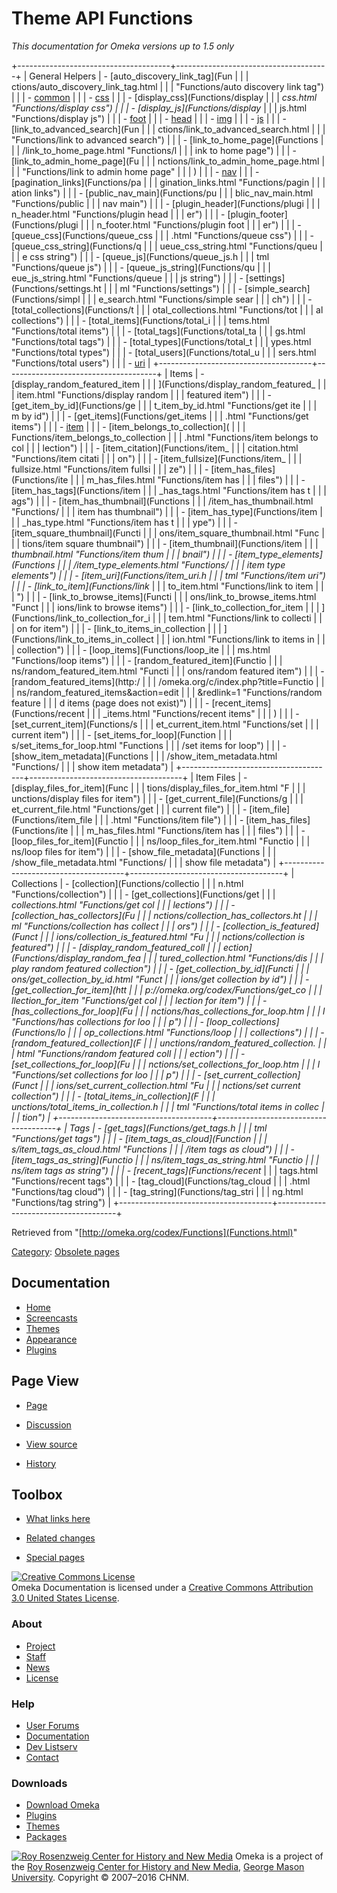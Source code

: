 Theme API Functions
=========

*This documentation for Omeka versions up to 1.5 only*

+--------------------------------------+--------------------------------------+
| General Helpers                      | -   [auto\_discovery\_link\_tag](Fun |
|                                      | ctions/auto_discovery_link_tag.html  |
|                                      | "Functions/auto discovery link tag") |
|                                      | -   [common](Functions/common.html " |
|                                      | Functions/common")                   |
|                                      | -   [css](Functions/css.html "Functi |
|                                      | ons/css")                            |
|                                      | -   [display\_css](Functions/display |
|                                      | _css.html "Functions/display css")   |
|                                      | -   [display\_js](Functions/display_ |
|                                      | js.html "Functions/display js")      |
|                                      | -   [foot](Functions/foot.html "Func |
|                                      | tions/foot")                         |
|                                      | -   [head](Functions/head.html "Func |
|                                      | tions/head")                         |
|                                      | -   [img](Functions/img.html "Functi |
|                                      | ons/img")                            |
|                                      | -   [js](Functions/js.html "Function |
|                                      | s/js")                               |
|                                      | -   [link\_to\_advanced\_search](Fun |
|                                      | ctions/link_to_advanced_search.html  |
|                                      | "Functions/link to advanced search") |
|                                      | -   [link\_to\_home\_page](Functions |
|                                      | /link_to_home_page.html "Functions/l |
|                                      | ink to home page")                   |
|                                      | -   [link\_to\_admin\_home\_page](Fu |
|                                      | nctions/link_to_admin_home_page.html |
|                                      |  "Functions/link to admin home page" |
|                                      | )                                    |
|                                      | -   [nav](Functions/nav.html "Functi |
|                                      | ons/nav")                            |
|                                      | -   [pagination\_links](Functions/pa |
|                                      | gination_links.html "Functions/pagin |
|                                      | ation links")                        |
|                                      | -   [public\_nav\_main](Functions/pu |
|                                      | blic_nav_main.html "Functions/public |
|                                      |  nav main")                          |
|                                      | -   [plugin\_header](Functions/plugi |
|                                      | n_header.html "Functions/plugin head |
|                                      | er")                                 |
|                                      | -   [plugin\_footer](Functions/plugi |
|                                      | n_footer.html "Functions/plugin foot |
|                                      | er")                                 |
|                                      | -   [queue\_css](Functions/queue_css |
|                                      | .html "Functions/queue css")         |
|                                      | -   [queue\_css\_string](Functions/q |
|                                      | ueue_css_string.html "Functions/queu |
|                                      | e css string")                       |
|                                      | -   [queue\_js](Functions/queue_js.h |
|                                      | tml "Functions/queue js")            |
|                                      | -   [queue\_js\_string](Functions/qu |
|                                      | eue_js_string.html "Functions/queue  |
|                                      | js string")                          |
|                                      | -   [settings](Functions/settings.ht |
|                                      | ml "Functions/settings")             |
|                                      | -   [simple\_search](Functions/simpl |
|                                      | e_search.html "Functions/simple sear |
|                                      | ch")                                 |
|                                      | -   [total\_collections](Functions/t |
|                                      | otal_collections.html "Functions/tot |
|                                      | al collections")                     |
|                                      | -   [total\_items](Functions/total_i |
|                                      | tems.html "Functions/total items")   |
|                                      | -   [total\_tags](Functions/total_ta |
|                                      | gs.html "Functions/total tags")      |
|                                      | -   [total\_types](Functions/total_t |
|                                      | ypes.html "Functions/total types")   |
|                                      | -   [total\_users](Functions/total_u |
|                                      | sers.html "Functions/total users")   |
|                                      | -   [uri](Functions/uri.html "Functi |
|                                      | ons/uri")                            |
+--------------------------------------+--------------------------------------+
| Items                                | -   [display\_random\_featured\_item |
|                                      | ](Functions/display_random_featured_ |
|                                      | item.html "Functions/display random  |
|                                      | featured item")                      |
|                                      | -   [get\_item\_by\_id](Functions/ge |
|                                      | t_item_by_id.html "Functions/get ite |
|                                      | m by id")                            |
|                                      | -   [get\_items](Functions/get_items |
|                                      | .html "Functions/get items")         |
|                                      | -   [item](Functions/item.html "Func |
|                                      | tions/item")                         |
|                                      | -   [item\_belongs\_to\_collection]( |
|                                      | Functions/item_belongs_to_collection |
|                                      | .html "Functions/item belongs to col |
|                                      | lection")                            |
|                                      | -   [item\_citation](Functions/item_ |
|                                      | citation.html "Functions/item citati |
|                                      | on")                                 |
|                                      | -   [item\_fullsize](Functions/item_ |
|                                      | fullsize.html "Functions/item fullsi |
|                                      | ze")                                 |
|                                      | -   [item\_has\_files](Functions/ite |
|                                      | m_has_files.html "Functions/item has |
|                                      |  files")                             |
|                                      | -   [item\_has\_tags](Functions/item |
|                                      | _has_tags.html "Functions/item has t |
|                                      | ags")                                |
|                                      | -   [item\_has\_thumbnail](Functions |
|                                      | /item_has_thumbnail.html "Functions/ |
|                                      | item has thumbnail")                 |
|                                      | -   [item\_has\_type](Functions/item |
|                                      | _has_type.html "Functions/item has t |
|                                      | ype")                                |
|                                      | -   [item\_square\_thumbnail](Functi |
|                                      | ons/item_square_thumbnail.html "Func |
|                                      | tions/item square thumbnail")        |
|                                      | -   [item\_thumbnail](Functions/item |
|                                      | _thumbnail.html "Functions/item thum |
|                                      | bnail")                              |
|                                      | -   [item\_type\_elements](Functions |
|                                      | /item_type_elements.html "Functions/ |
|                                      | item type elements")                 |
|                                      | -   [item\_uri](Functions/item_uri.h |
|                                      | tml "Functions/item uri")            |
|                                      | -   [link\_to\_item](Functions/link_ |
|                                      | to_item.html "Functions/link to item |
|                                      | ")                                   |
|                                      | -   [link\_to\_browse\_items](Functi |
|                                      | ons/link_to_browse_items.html "Funct |
|                                      | ions/link to browse items")          |
|                                      | -   [link\_to\_collection\_for\_item |
|                                      | ](Functions/link_to_collection_for_i |
|                                      | tem.html "Functions/link to collecti |
|                                      | on for item")                        |
|                                      | -   [link\_to\_items\_in\_collection |
|                                      | ](Functions/link_to_items_in_collect |
|                                      | ion.html "Functions/link to items in |
|                                      |  collection")                        |
|                                      | -   [loop\_items](Functions/loop_ite |
|                                      | ms.html "Functions/loop items")      |
|                                      | -   [random\_featured\_item](Functio |
|                                      | ns/random_featured_item.html "Functi |
|                                      | ons/random featured item")           |
|                                      | -   [random\_featured\_items](http:/ |
|                                      | /omeka.org/c/index.php?title=Functio |
|                                      | ns/random_featured_items&action=edit |
|                                      | &redlink=1 "Functions/random feature |
|                                      | d items (page does not exist)")      |
|                                      | -   [recent\_items](Functions/recent |
|                                      | _items.html "Functions/recent items" |
|                                      | )                                    |
|                                      | -   [set\_current\_item](Functions/s |
|                                      | et_current_item.html "Functions/set  |
|                                      | current item")                       |
|                                      | -   [set\_items\_for\_loop](Function |
|                                      | s/set_items_for_loop.html "Functions |
|                                      | /set items for loop")                |
|                                      | -   [show\_item\_metadata](Functions |
|                                      | /show_item_metadata.html "Functions/ |
|                                      | show item metadata")                 |
+--------------------------------------+--------------------------------------+
| Item Files                           | -   [display\_files\_for\_item](Func |
|                                      | tions/display_files_for_item.html "F |
|                                      | unctions/display files for item")    |
|                                      | -   [get\_current\_file](Functions/g |
|                                      | et_current_file.html "Functions/get  |
|                                      | current file")                       |
|                                      | -   [item\_file](Functions/item_file |
|                                      | .html "Functions/item file")         |
|                                      | -   [item\_has\_files](Functions/ite |
|                                      | m_has_files.html "Functions/item has |
|                                      |  files")                             |
|                                      | -   [loop\_files\_for\_item](Functio |
|                                      | ns/loop_files_for_item.html "Functio |
|                                      | ns/loop files for item")             |
|                                      | -   [show\_file\_metadata](Functions |
|                                      | /show_file_metadata.html "Functions/ |
|                                      | show file metadata")                 |
+--------------------------------------+--------------------------------------+
| Collections                          | -   [collection](Functions/collectio |
|                                      | n.html "Functions/collection")       |
|                                      | -   [get\_collections](Functions/get |
|                                      | _collections.html "Functions/get col |
|                                      | lections")                           |
|                                      | -   [collection\_has\_collectors](Fu |
|                                      | nctions/collection_has_collectors.ht |
|                                      | ml "Functions/collection has collect |
|                                      | ors")                                |
|                                      | -   [collection\_is\_featured](Funct |
|                                      | ions/collection_is_featured.html "Fu |
|                                      | nctions/collection is featured")     |
|                                      | -   [display\_random\_featured\_coll |
|                                      | ection](Functions/display_random_fea |
|                                      | tured_collection.html "Functions/dis |
|                                      | play random featured collection")    |
|                                      | -   [get\_collection\_by\_id](Functi |
|                                      | ons/get_collection_by_id.html "Funct |
|                                      | ions/get collection by id")          |
|                                      | -   [get\_collection\_for\_item](htt |
|                                      | p://omeka.org/codex/Functions/get_co |
|                                      | llection_for_item "Functions/get col |
|                                      | lection for item")                   |
|                                      | -   [has\_collections\_for\_loop](Fu |
|                                      | nctions/has_collections_for_loop.htm |
|                                      | l "Functions/has collections for loo |
|                                      | p")                                  |
|                                      | -   [loop\_collections](Functions/lo |
|                                      | op_collections.html "Functions/loop  |
|                                      | collections")                        |
|                                      | -   [random\_featured\_collection](F |
|                                      | unctions/random_featured_collection. |
|                                      | html "Functions/random featured coll |
|                                      | ection")                             |
|                                      | -   [set\_collections\_for\_loop](Fu |
|                                      | nctions/set_collections_for_loop.htm |
|                                      | l "Functions/set collections for loo |
|                                      | p")                                  |
|                                      | -   [set\_current\_collection](Funct |
|                                      | ions/set_current_collection.html "Fu |
|                                      | nctions/set current collection")     |
|                                      | -   [total\_items\_in\_collection](F |
|                                      | unctions/total_items_in_collection.h |
|                                      | tml "Functions/total items in collec |
|                                      | tion")                               |
+--------------------------------------+--------------------------------------+
| Tags                                 | -   [get\_tags](Functions/get_tags.h |
|                                      | tml "Functions/get tags")            |
|                                      | -   [item\_tags\_as\_cloud](Function |
|                                      | s/item_tags_as_cloud.html "Functions |
|                                      | /item tags as cloud")                |
|                                      | -   [item\_tags\_as\_string](Functio |
|                                      | ns/item_tags_as_string.html "Functio |
|                                      | ns/item tags as string")             |
|                                      | -   [recent\_tags](Functions/recent_ |
|                                      | tags.html "Functions/recent tags")   |
|                                      | -   [tag\_cloud](Functions/tag_cloud |
|                                      | .html "Functions/tag cloud")         |
|                                      | -   [tag\_string](Functions/tag_stri |
|                                      | ng.html "Functions/tag string")      |
+--------------------------------------+--------------------------------------+

<div class="printfooter">

Retrieved from "[http://omeka.org/codex/Functions](Functions.html)"

</div>

<div id="catlinks" class="catlinks">

<div id="mw-normal-catlinks">

[Category](http://omeka.org/codex/Special:Categories "Special:Categories"):
<span dir="ltr">[Obsolete
pages](http://omeka.org/c/index.php?title=Category:Obsolete_pages&action=edit&redlink=1 "Category:Obsolete pages (page does not exist)")</span>

</div>

</div>

</div>

<div id="secondary">

<div class="portlet">

Documentation
-------------

-   [Home](http://omeka.org/codex/)
-   [Screencasts](http://omeka.org/codex/Screencasts)
-   [Themes](http://omeka.org/codex/Managing_Themes_2.0)
-   [Appearance](http://omeka.org/codex/Managing_Appearance_2.0)
-   [Plugins](http://omeka.org/codex/Plugins2.0)

</div>

<div class="portlet">

Page View
---------

-   <div id="nav-page">

    </div>

    [Page](Functions.html)
-   <div id="nav-discussion">

    </div>

    [Discussion](Talk:Functions.html)
-   <div id="nav-view_source">

    </div>

    [View
    source](http://omeka.org/c/index.php?title=Functions&action=edit)
-   <div id="nav-history">

    </div>

    [History](http://omeka.org/c/index.php?title=Functions&action=history)

</div>

<div id="wiki-toolbox" class="portlet">

Toolbox
-------

-   <div id="t-whatlinkshere">

    </div>

    [What links here](Special:WhatLinksHere/Functions.html)
-   <div id="t-recentchangeslinked">

    </div>

    [Related changes](Special:RecentChangesLinked/Functions.html)
-   <div id="t-specialpages">

    </div>

    [Special pages](http://omeka.org/codex/Special:SpecialPages)

</div>

[![Creative Commons
License](https://i.creativecommons.org/l/by/3.0/us/88x31.png)](http://creativecommons.org/licenses/by/3.0/us/)\
Omeka Documentation is licensed under a [Creative Commons Attribution
3.0 United States
License](http://creativecommons.org/licenses/by/3.0/us/).

</div>

</div>

</div>

<div id="footer">

<div class="padding">

<div id="sitemap">

<div class="section">

### About

-   [Project](../index.html%3Fp=2.html)
-   [Staff](../index.html%3Fp=3.html)
-   [News](../blog.1.html)
-   [License](http://www.gnu.org/copyleft/gpl.html)

</div>

<div class="section">

### Help

-   [User Forums](../forums/topic/mysqli-stmt.bind-result.html)
-   [Documentation](http://omeka.org/codex/)
-   [Dev Listserv](http://groups.google.com/group/omeka-dev)
-   [Contact](http://omeka.org/contact/)

</div>

<div class="section">

### Downloads

-   [Download Omeka](../download.1.html)
-   [Plugins](../plugins.html)
-   [Themes](../download/themes/index.html)
-   [Packages](../index.html%3Fp=222.html)

</div>

</div>

<div id="chnm-meta">

<span id="chnm-logo">[![Roy Rosenzweig Center for History and New
Media](http://omeka.org/ui/i/rrchnm-logo-regular.gif)](http://chnm.gmu.edu)</span>
Omeka is a project of the [Roy Rosenzweig Center for History and New
Media](http://chnm.gmu.edu), [George Mason
University](http://www.gmu.edu). Copyright © 2007–2016 CHNM.

</div>

</div>

</div>

</div>
